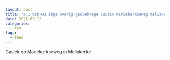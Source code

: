 ```yaml
---
layout: post
title: "p 1 bzb-01 ibgs overig gaslekkage buiten mariekerkseweg meliskerke 194595 194644"
date: 2025-03-12
categories: 
  - rss
tags: 
  - feed
---
```


Gaslek op Mariekerkseweg in Meliskerke
